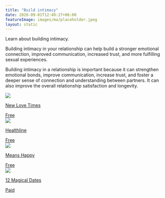 ```yaml
---
title: "Build intimacy"
date: 2020-09-01T12:49:27+06:00
featureImage: images/ma/placeholder.jpeg
layout: static
---
```


Learn about building intimacy.

Building intimacy in your relationship can help build a stronger emotional connection, improved communication, increased trust, and more fulfilling sexual experiences.

Building intimacy in a relationship is important because it can strengthen emotional bonds, improve communication, increase trust, and foster a deeper sense of connection and understanding between partners. It can also improve the overall relationship satisfaction and longevity.

<a class="ma-link" href="http://www.newlovetimes.com/10-fun-relationship-games-for-couples-to-increase-intimacy/"><div class="ma-card ma-card-Community"><div class="ma-icon"><img src ="/images/Icon-check - community - opacity.svg"/></div><div class="ma-name"><p>New Love Times</p></div><div class="ma-paid-text"><span>Free</span></div></div></a><a class="ma-link" href="https://www.healthline.com/health/intimacy"><div class="ma-card ma-card-Community"><div class="ma-icon"><img src ="/images/Icon-check - community - opacity.svg"/></div><div class="ma-name"><p>Healthline</p></div><div class="ma-paid-text"><span>Free</span></div></div></a><a class="ma-link" href="https://meanshappy.com/the-importance-of-intimacy-building-stronger-relationships/"><div class="ma-card ma-card-Community"><div class="ma-icon"><img src ="/images/Icon-check - community - opacity.svg"/></div><div class="ma-name"><p>Means Happy</p></div><div class="ma-paid-text"><span>Free</span></div></div></a><a class="ma-link" href="https://www.12magicaldates.com/reignite-marriage-relationship?r_done=1"><div class="ma-card ma-card-Community"><div class="ma-icon"><img src ="/images/Icon-pound - community - opacity.svg"/></div><div class="ma-name"><p>12 Magical Dates</p></div><div class="ma-paid-text"><span>Paid</span></div></div></a>  

<br/><br/>






